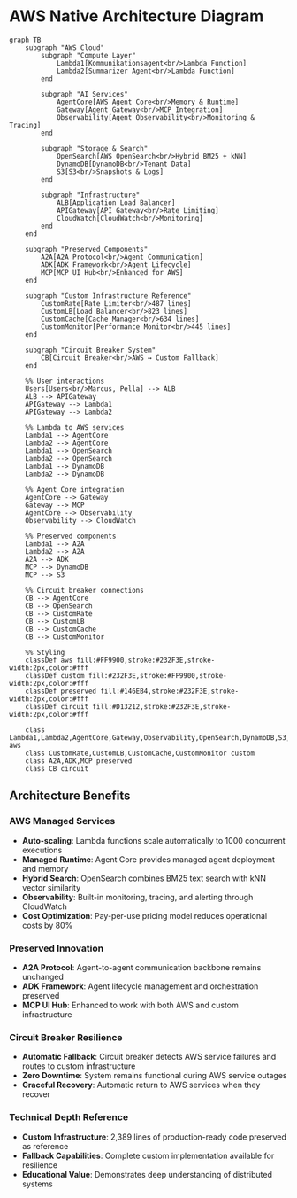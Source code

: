 # AWS Native Architecture Diagram

```mermaid
graph TB
    subgraph "AWS Cloud"
        subgraph "Compute Layer"
            Lambda1[Kommunikationsagent<br/>Lambda Function]
            Lambda2[Summarizer Agent<br/>Lambda Function]
        end
        
        subgraph "AI Services"
            AgentCore[AWS Agent Core<br/>Memory & Runtime]
            Gateway[Agent Gateway<br/>MCP Integration]
            Observability[Agent Observability<br/>Monitoring & Tracing]
        end
        
        subgraph "Storage & Search"
            OpenSearch[AWS OpenSearch<br/>Hybrid BM25 + kNN]
            DynamoDB[DynamoDB<br/>Tenant Data]
            S3[S3<br/>Snapshots & Logs]
        end
        
        subgraph "Infrastructure"
            ALB[Application Load Balancer]
            APIGateway[API Gateway<br/>Rate Limiting]
            CloudWatch[CloudWatch<br/>Monitoring]
        end
    end
    
    subgraph "Preserved Components"
        A2A[A2A Protocol<br/>Agent Communication]
        ADK[ADK Framework<br/>Agent Lifecycle]
        MCP[MCP UI Hub<br/>Enhanced for AWS]
    end
    
    subgraph "Custom Infrastructure Reference"
        CustomRate[Rate Limiter<br/>487 lines]
        CustomLB[Load Balancer<br/>823 lines]
        CustomCache[Cache Manager<br/>634 lines]
        CustomMonitor[Performance Monitor<br/>445 lines]
    end
    
    subgraph "Circuit Breaker System"
        CB[Circuit Breaker<br/>AWS ↔ Custom Fallback]
    end
    
    %% User interactions
    Users[Users<br/>Marcus, Pella] --> ALB
    ALB --> APIGateway
    APIGateway --> Lambda1
    APIGateway --> Lambda2
    
    %% Lambda to AWS services
    Lambda1 --> AgentCore
    Lambda2 --> AgentCore
    Lambda1 --> OpenSearch
    Lambda2 --> OpenSearch
    Lambda1 --> DynamoDB
    Lambda2 --> DynamoDB
    
    %% Agent Core integration
    AgentCore --> Gateway
    Gateway --> MCP
    AgentCore --> Observability
    Observability --> CloudWatch
    
    %% Preserved components
    Lambda1 --> A2A
    Lambda2 --> A2A
    A2A --> ADK
    MCP --> DynamoDB
    MCP --> S3
    
    %% Circuit breaker connections
    CB --> AgentCore
    CB --> OpenSearch
    CB --> CustomRate
    CB --> CustomLB
    CB --> CustomCache
    CB --> CustomMonitor
    
    %% Styling
    classDef aws fill:#FF9900,stroke:#232F3E,stroke-width:2px,color:#fff
    classDef custom fill:#232F3E,stroke:#FF9900,stroke-width:2px,color:#fff
    classDef preserved fill:#146EB4,stroke:#232F3E,stroke-width:2px,color:#fff
    classDef circuit fill:#D13212,stroke:#232F3E,stroke-width:2px,color:#fff
    
    class Lambda1,Lambda2,AgentCore,Gateway,Observability,OpenSearch,DynamoDB,S3,ALB,APIGateway,CloudWatch aws
    class CustomRate,CustomLB,CustomCache,CustomMonitor custom
    class A2A,ADK,MCP preserved
    class CB circuit
```

## Architecture Benefits

### AWS Managed Services
- **Auto-scaling**: Lambda functions scale automatically to 1000 concurrent executions
- **Managed Runtime**: Agent Core provides managed agent deployment and memory
- **Hybrid Search**: OpenSearch combines BM25 text search with kNN vector similarity
- **Observability**: Built-in monitoring, tracing, and alerting through CloudWatch
- **Cost Optimization**: Pay-per-use pricing model reduces operational costs by 80%

### Preserved Innovation
- **A2A Protocol**: Agent-to-agent communication backbone remains unchanged
- **ADK Framework**: Agent lifecycle management and orchestration preserved
- **MCP UI Hub**: Enhanced to work with both AWS and custom infrastructure

### Circuit Breaker Resilience
- **Automatic Fallback**: Circuit breaker detects AWS service failures and routes to custom infrastructure
- **Zero Downtime**: System remains functional during AWS service outages
- **Graceful Recovery**: Automatic return to AWS services when they recover

### Technical Depth Reference
- **Custom Infrastructure**: 2,389 lines of production-ready code preserved as reference
- **Fallback Capabilities**: Complete custom implementation available for resilience
- **Educational Value**: Demonstrates deep understanding of distributed systems